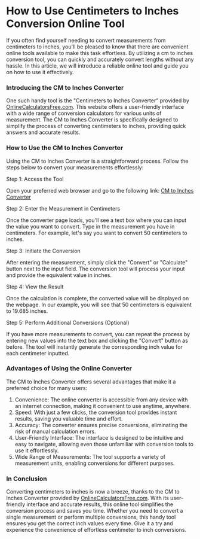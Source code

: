 How to Use Centimeters to Inches Conversion Online Tool
=======================================================

If you often find yourself needing to convert measurements from centimeters to inches, you'll be pleased to know that there are convenient online tools available to make this task effortless. By utilizing a cm to inches conversion tool, you can quickly and accurately convert lengths without any hassle. In this article, we will introduce a reliable online tool and guide you on how to use it effectively.

### Introducing the CM to Inches Converter

One such handy tool is the "Centimeters to Inches Converter" provided by [OnlineCalculatorsFree.com](http://OnlineCalculatorsFree.com). This website offers a user-friendly interface with a wide range of conversion calculators for various units of measurement. The CM to Inches Converter is specifically designed to simplify the process of converting centimeters to inches, providing quick answers and accurate results.

### How to Use the CM to Inches Converter

Using the CM to Inches Converter is a straightforward process. Follow the steps below to convert your measurements effortlessly:

Step 1: Access the Tool

Open your preferred web browser and go to the following link: [CM to Inches Converter](https://www.onlinecalculatorsfree.com/convert/cm-to-inch.html)

Step 2: Enter the Measurement in Centimeters

Once the converter page loads, you'll see a text box where you can input the value you want to convert. Type in the measurement you have in centimeters. For example, let's say you want to convert 50 centimeters to inches.

Step 3: Initiate the Conversion

After entering the measurement, simply click the "Convert" or "Calculate" button next to the input field. The conversion tool will process your input and provide the equivalent value in inches.

Step 4: View the Result

Once the calculation is complete, the converted value will be displayed on the webpage. In our example, you will see that 50 centimeters is equivalent to 19.685 inches.

Step 5: Perform Additional Conversions (Optional)

If you have more measurements to convert, you can repeat the process by entering new values into the text box and clicking the "Convert" button as before. The tool will instantly generate the corresponding inch value for each centimeter inputted.

### Advantages of Using the Online Converter

The CM to Inches Converter offers several advantages that make it a preferred choice for many users:

1. Convenience: The online converter is accessible from any device with an internet connection, making it convenient to use anytime, anywhere.
2. Speed: With just a few clicks, the conversion tool provides instant results, saving you valuable time and effort.
3. Accuracy: The converter ensures precise conversions, eliminating the risk of manual calculation errors.
4. User-Friendly Interface: The interface is designed to be intuitive and easy to navigate, allowing even those unfamiliar with conversion tools to use it effortlessly.
5. Wide Range of Measurements: The tool supports a variety of measurement units, enabling conversions for different purposes.

### In Conclusion

Converting centimeters to inches is now a breeze, thanks to the CM to Inches Converter provided by [OnlineCalculatorsFree.com](http://OnlineCalculatorsFree.com). With its user-friendly interface and accurate results, this online tool simplifies the conversion process and saves you time. Whether you need to convert a single measurement or perform multiple conversions, this handy tool ensures you get the correct inch values every time. Give it a try and experience the convenience of effortless centimeter to inch conversions.